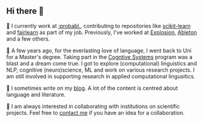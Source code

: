 ## Hi there 👋

🫧 I currently work at [:probabl.](https://probabl.ai/), contributing to repositories like [scikit-learn](https://scikit-learn.org/stable/) and [fairlearn](https://fairlearn.org/) as part of my job. Previously, I've worked at [Explosion](https://explosion.ai/), [Ableton](https://www.ableton.com/en/) and a few others. 

🫧 A few years ago, for the everlasting love of language, I went back to Uni for a Master's degree. Taking part in the [Cogntive Systems](https://www.ling.uni-potsdam.de/cogsys/) program was a blast and a dream come true. I got to explore (computational) linguistics and NLP, cognitive (neuro)science, ML and work on various research projects. I am still involved in supporting research in applied computational lingusitics.

🫧 I sometimes write on my [blog](https://www.holophrase.de/blog). A lot of the content is centred about language and literature. 

🫧 I am always interested in collaborating with institutions on scientific projects. Feel free to [contact me](https://www.linkedin.com/in/tamaraatanasoska/) if you have an idea for a collaboration.
